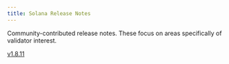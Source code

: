 ```yaml
---
title: Solana Release Notes
---
```


Community-contributed release notes.  These focus on areas specifically of validator interest.

[v1.8.11](v1.8.11.md)
